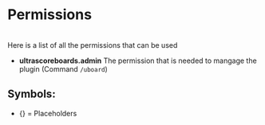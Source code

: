 # Permissions
<br>
Here is a list of all the permissions that can be used<br>

* **ultrascoreboards.admin** The permission that is needed to mangage the plugin
  (Command ``/uboard``) <!--- < The command that is linked to the permission--> <br> <!--- <<<< THIS ONE ONLY ON THE LAST COMMAND-->

## Symbols:
 - {} = Placeholders
